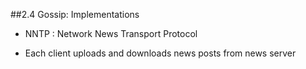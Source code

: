 ##2.4 Gossip: Implementations

- NNTP : Network News Transport Protocol

- Each client uploads and downloads news posts from news server